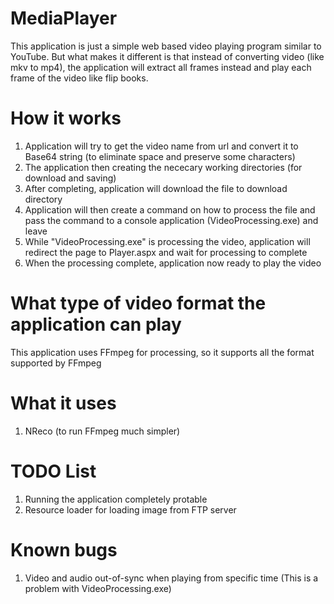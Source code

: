 # MediaPlayer
This application is just a simple web based video playing program similar to YouTube. But what makes it different is that instead of converting video (like mkv to mp4), the application will extract all frames instead and play each frame of the video like flip books.

# How it works
1. Application will try to get the video name from url and convert it to Base64 string (to eliminate space and preserve some characters)
2. The application then creating the nececary working directories (for download and saving)
3. After completing, application will download the file to download directory
4. Application will then create a command on how to process the file and pass the command to a console application (VideoProcessing.exe) and leave
5. While "VideoProcessing.exe" is processing the video, application will redirect the page to Player.aspx and wait for processing to complete
6. When the processing complete, application now ready to play the video

# What type of video format the application can play
This application uses FFmpeg for processing, so it supports all the format supported by FFmpeg

# What it uses
1. NReco (to run FFmpeg much simpler)

# TODO List
1. Running the application completely protable
2. Resource loader for loading image from FTP server

# Known bugs
1. Video and audio out-of-sync when playing from specific time (This is a problem with VideoProcessing.exe)
